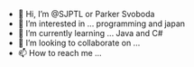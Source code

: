 - 👋 Hi, I’m @SJPTL or Parker Svoboda
- 👀 I’m interested in ... programming and japan
- 🌱 I’m currently learning ... Java and C#
- 💞️ I’m looking to collaborate on ... 
- 📫 How to reach me ...

<!---
SJPTL/SJPTL is a ✨ special ✨ repository because its `README.md` (this file) appears on your GitHub profile.
You can click the Preview link to take a look at your changes.
--->
